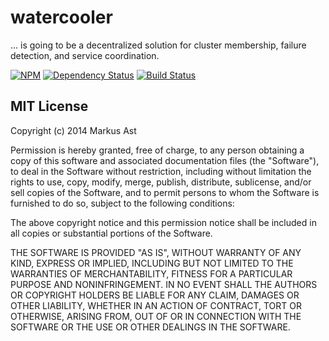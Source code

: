 # watercooler

... is going to be a decentralized solution for cluster membership, failure detection, and service coordination.

[![NPM][npm]](https://npmjs.org/package/watercooler)
[![Dependency Status][dependencies]](https://david-dm.org/rkusa/watercooler)
[![Build Status][travis]](http://travis-ci.org/rkusa/watercooler)

## MIT License

Copyright (c) 2014 Markus Ast

Permission is hereby granted, free of charge, to any person obtaining a copy of this software and associated documentation files (the "Software"), to deal in the Software without restriction, including without limitation the rights to use, copy, modify, merge, publish, distribute, sublicense, and/or sell copies of the Software, and to permit persons to whom the Software is furnished to do so, subject to the following conditions:

The above copyright notice and this permission notice shall be included in all copies or substantial portions of the Software.

THE SOFTWARE IS PROVIDED "AS IS", WITHOUT WARRANTY OF ANY KIND, EXPRESS OR IMPLIED, INCLUDING BUT NOT LIMITED TO THE WARRANTIES OF MERCHANTABILITY, FITNESS FOR A PARTICULAR PURPOSE AND NONINFRINGEMENT. IN NO EVENT SHALL THE AUTHORS OR COPYRIGHT HOLDERS BE LIABLE FOR ANY CLAIM, DAMAGES OR OTHER LIABILITY, WHETHER IN AN ACTION OF CONTRACT, TORT OR OTHERWISE, ARISING FROM, OUT OF OR IN CONNECTION WITH THE SOFTWARE OR THE USE OR OTHER DEALINGS IN THE SOFTWARE.

[npm]: http://img.shields.io/npm/v/watercooler.svg?style=flat
[dependencies]: http://img.shields.io/gemnasium/rkusa/watercooler.svg?style=flat
[travis]: http://img.shields.io/travis/rkusa/watercooler.svg?style=flat